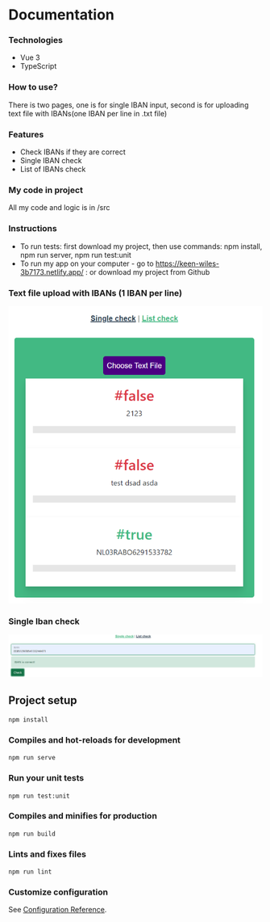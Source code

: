 # Documentation

### Technologies
- Vue 3
- TypeScript

### How to use?
There is two pages, one is for single IBAN input, second is for uploading text file with IBANs(one IBAN per line in .txt file)

### Features

- Check IBANs if they are correct
- Single IBAN check
- List of IBANs check
### My code in project
All my code and logic is in /src
### Instructions
- To run tests: first download my project, then use commands: npm install, npm run server, npm run test:unit
- To run my app on your computer - go to https://keen-wiles-3b7173.netlify.app/ : or download my project from Github
### Text file upload with IBANs (1 IBAN per line)
![](listUpload.png)
### Single Iban check
![](singleCheck.png)

## Project setup
```
npm install
```

### Compiles and hot-reloads for development
```
npm run serve
```

### Run your unit tests
```
npm run test:unit
```

### Compiles and minifies for production
```
npm run build
```
### Lints and fixes files
```
npm run lint
```

### Customize configuration
See [Configuration Reference](https://cli.vuejs.org/config/).
